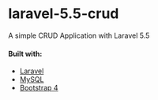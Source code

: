 # laravel-5.5-crud
A simple CRUD Application with Laravel 5.5

#### Built with:
* [Laravel](https://laravel.com/)
* [MySQL](https://www.mysql.com/)
* [Bootstrap 4](https://v4-alpha.getbootstrap.com/)
